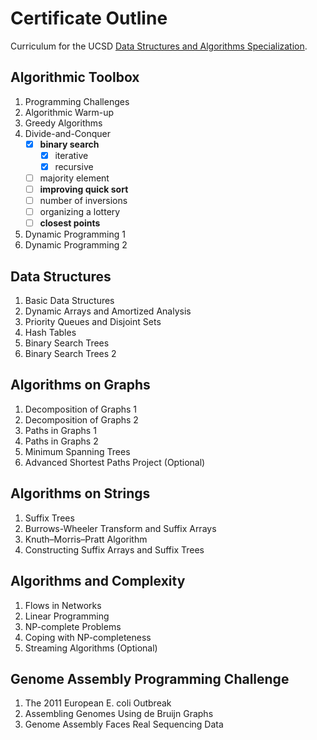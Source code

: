 # Certificate Outline

Curriculum for the UCSD [Data Structures and Algorithms Specialization](https://www.coursera.org/specializations/data-structures-algorithms).

## Algorithmic Toolbox
1.	Programming Challenges
2.	Algorithmic Warm-up
3.	Greedy Algorithms
4.	Divide-and-Conquer
    - [x] **binary search**
        - [x] iterative
        - [x] recursive
    - [ ] majority element
    - [ ] **improving quick sort**
    - [ ] number of inversions
    - [ ] organizing a lottery
    - [ ] **closest points**
5.	Dynamic Programming 1
6.	Dynamic Programming 2
## Data Structures
1.	Basic Data Structures
2.	Dynamic Arrays and Amortized Analysis
3.	Priority Queues and Disjoint Sets
4.	Hash Tables
5.	Binary Search Trees
6.	Binary Search Trees 2
## Algorithms on Graphs
1.	Decomposition of Graphs 1
2.	Decomposition of Graphs 2
3.	Paths in Graphs 1
4.	Paths in Graphs 2
5.	Minimum Spanning Trees
6.	Advanced Shortest Paths Project (Optional)
## Algorithms on Strings
1.	Suffix Trees
2.	Burrows-Wheeler Transform and Suffix Arrays
3.	Knuth–Morris–Pratt Algorithm
4.	Constructing Suffix Arrays and Suffix Trees
## Algorithms and Complexity
1.	Flows in Networks
2.	Linear Programming
3.	NP-complete Problems
4.	Coping with NP-completeness
5.	Streaming Algorithms (Optional)
## Genome Assembly Programming Challenge
1.	The 2011 European E. coli Outbreak
2.	Assembling Genomes Using de Bruijn Graphs
3.	Genome Assembly Faces Real Sequencing Data
